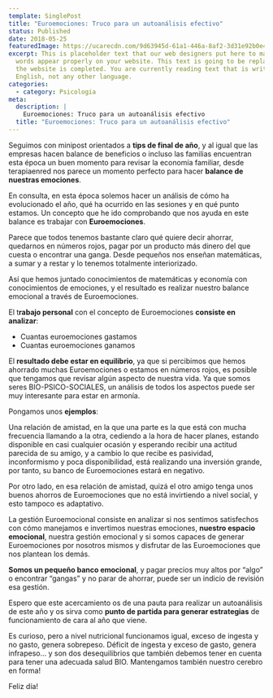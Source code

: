 ```yaml
---
template: SinglePost
title: "Euroemociones: Truco para un autoanálisis efectivo"
status: Published
date: 2018-05-25
featuredImage: https://ucarecdn.com/9d63945d-61a1-446a-8af2-3d31e92b0e42/
excerpt: This is placeholder text that our web designers put here to make sure
  words appear properly on your website. This text is going to be replaced once
  the website is completed. You are currently reading text that is written in
  English, not any other language.
categories:
  - category: Psicologia
meta:
  description: |
    Euroemociones: Truco para un autoanálisis efectivo
  title: "Euroemociones: Truco para un autoanálisis efectivo"
---
```

Seguimos con minipost orientados a **tips de final de año**, y al igual que las empresas hacen balance de beneficios o incluso las familias encuentran esta época un buen momento para revisar la economía familiar, desde terapiaenred nos parece un momento perfecto para hacer **balance de nuestras emociones**.

En consulta, en esta época solemos hacer un análisis de cómo ha evolucionado el año, qué ha ocurrido en las sesiones y en qué punto estamos. Un concepto que he ido comprobando que nos ayuda en este balance es trabajar con **Euroemociones**.

Parece que todos tenemos bastante claro qué quiere decir ahorrar, quedarnos en números rojos, pagar por un producto más dinero del que cuesta o encontrar una ganga. Desde pequeños nos enseñan matemáticas, a sumar y a restar y lo tenemos totalmente interiorizado.

Así que hemos juntado conocimientos de matemáticas y economía con conocimientos de emociones, y el resultado es realizar nuestro balance emocional a través de Euroemociones.

El t**rabajo personal** con el concepto de Euroemociones **consiste en analizar**:

* Cuantas euroemociones gastamos
* Cuantas euroemociones ganamos

El **resultado debe estar en equilibrio**, ya que si percibimos que hemos ahorrado muchas Euroemociones o estamos en números rojos, es posible que tengamos que revisar algún aspecto de nuestra vida. Ya que somos seres BIO-PSICO-SOCIALES, un análisis de todos los aspectos puede ser muy interesante para estar en armonía.

Pongamos unos **ejemplos**:

Una relación de amistad, en la que una parte es la que está con mucha frecuencia llamando a la otra, cediendo a la hora de hacer planes, estando disponible en casi cualquier ocasión y esperando recibir una actitud parecida de su amigo, y a cambio lo que recibe es pasividad, inconformismo y poca disponibilidad, está realizando una inversión grande, por tanto, su banco de Euroemociones estará en negativo.

Por otro lado, en esa relación de amistad, quizá el otro amigo tenga unos buenos ahorros de Euroemociones que no está invirtiendo a nivel social, y esto tampoco es adaptativo.

La gestión Euroemocional consiste en analizar si nos sentimos satisfechos con cómo manejamos e invertimos nuestras emociones, **nuestro espacio emocional**, nuestra gestión emocional y si somos capaces de generar Euroemociones por nosotros mismos y disfrutar de las Euroemociones que nos plantean los demás.

**Somos un pequeño banco emocional**, y pagar precios muy altos por “algo” o encontrar “gangas” y no parar de ahorrar, puede ser un indicio de revisión esa gestión.

Espero que este acercamiento os de una pauta para realizar un autoanálisis de este año y os sirva como **punto de partida para generar estrategias** de funcionamiento de cara al año que viene.

Es curioso, pero a nivel nutricional funcionamos igual, exceso de ingesta y no gasto, genera sobrepeso. Déficit de ingesta y exceso de gasto, genera infrapeso… y son dos desequilibrios que también debemos tener en cuenta para tener una adecuada salud BIO. Mantengamos también nuestro cerebro en forma!

Feliz día!